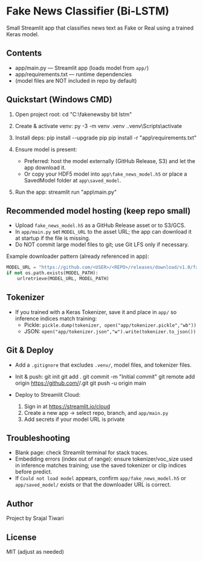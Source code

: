 # Fake News Classifier (Bi-LSTM)

Small Streamlit app that classifies news text as Fake or Real using a trained Keras model.

## Contents
- app/main.py — Streamlit app (loads model from `app/`)
- app/requirements.txt — runtime dependencies
- (model files are NOT included in repo by default)

## Quickstart (Windows CMD)
1. Open project root:
   cd "C:\fakenewsby bit lstm"

2. Create & activate venv:
   py -3 -m venv .venv
   .\.venv\Scripts\activate

3. Install deps:
   pip install --upgrade pip
   pip install -r "app\requirements.txt"

4. Ensure model is present:
   - Preferred: host the model externally (GitHub Release, S3) and let the app download it.
   - Or copy your HDF5 model into `app\fake_news_model.h5` or place a SavedModel folder at `app\saved_model`.

5. Run the app:
   streamlit run "app\main.py"

## Recommended model hosting (keep repo small)
- Upload `fake_news_model.h5` as a GitHub Release asset or to S3/GCS.
- In `app/main.py` set `MODEL_URL` to the asset URL; the app can download it at startup if the file is missing.
- Do NOT commit large model files to git; use Git LFS only if necessary.

Example downloader pattern (already referenced in app):
```python
MODEL_URL = "https://github.com/<USER>/<REPO>/releases/download/v1.0/fake_news_model.h5"
if not os.path.exists(MODEL_PATH):
    urlretrieve(MODEL_URL, MODEL_PATH)
```

## Tokenizer
- If you trained with a Keras Tokenizer, save it and place in `app/` so inference indices match training:
  - Pickle: `pickle.dump(tokenizer, open("app/tokenizer.pickle","wb"))`
  - JSON: `open("app/tokenizer.json","w").write(tokenizer.to_json())`

## Git & Deploy
- Add a `.gitignore` that excludes `.venv/`, model files, and tokenizer files.
- Init & push:
  git init
  git add .
  git commit -m "Initial commit"
  git remote add origin https://github.com/<you>/<repo>.git
  git push -u origin main

- Deploy to Streamlit Cloud:
  1. Sign in at https://streamlit.io/cloud
  2. Create a new app → select repo, branch, and `app/main.py`
  3. Add secrets if your model URL is private

## Troubleshooting
- Blank page: check Streamlit terminal for stack traces.
- Embedding errors (index out of range): ensure tokenizer/voc_size used in inference matches training; use the saved tokenizer or clip indices before predict.
- If `Could not load model` appears, confirm `app/fake_news_model.h5` or `app/saved_model/` exists or that the downloader URL is correct.

## Author
Project by Srajal Tiwari

## License
MIT (adjust as needed)